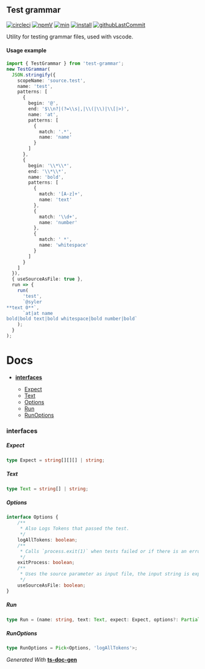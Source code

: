 ## Test grammar

<span id="BADGE_GENERATION_MARKER_0"></span>
 [![circleci]( https://img.shields.io/circleci/build/github/TheRealSyler/test-grammar)](https://app.circleci.com/github/TheRealSyler/test-grammar/pipelines) [![npmV]( https://img.shields.io/npm/v/test-grammar?color=green)](https://www.npmjs.com/package/test-grammar) [![min]( https://img.shields.io/bundlephobia/min/test-grammar)](https://bundlephobia.com/result?p=test-grammar) [![install](https://badgen.net/packagephobia/install/test-grammar)](https://packagephobia.now.sh/result?p=test-grammar) [![githubLastCommit]( https://img.shields.io/github/last-commit/TheRealSyler/test-grammar)](https://github.com/TheRealSyler/test-grammar)
<span id="BADGE_GENERATION_MARKER_1"></span>

Utility for testing grammar files, used with vscode.

#### Usage example

```typescript
import { TestGrammar } from 'test-grammar';
new TestGrammar(
  JSON.stringify({
    scopeName: 'source.test',
    name: 'test',
    patterns: [
      {
        begin: '@',
        end: '$\\n?|(?=\\s|,|\\(|\\)|\\[|>)',
        name: 'at',
        patterns: [
          {
            match: '.*',
            name: 'name'
          }
        ]
      },
      {
        begin: '\\*\\*',
        end: '\\*\\*',
        name: 'bold',
        patterns: [
          {
            match: '[A-z]+',
            name: 'text'
          },
          {
            match: '\\d+',
            name: 'number'
          },
          {
            match: ' *',
            name: 'whitespace'
          }
        ]
      }
    ]
  }),
  { useSourceAsFile: true },
  run => {
    run(
      'test',
      `@syler
**text 0**`,
      `at|at name
bold|bold text|bold whitespace|bold number|bold`
    );
  }
);
```

<span id="DOC_GENERATION_MARKER_0"></span>
# Docs

- **[interfaces](#interfaces)**

  - [Expect](#expect)
  - [Text](#text)
  - [Options](#options)
  - [Run](#run)
  - [RunOptions](#runoptions)

### interfaces


##### Expect

```typescript
type Expect = string[][][] | string;
```

##### Text

```typescript
type Text = string[] | string;
```

##### Options

```typescript
interface Options {
    /**
     * Also Logs Tokens that passed the test.
     */
    logAllTokens: boolean;
    /**
     * Calls `process.exit(1)` when tests failed or if there is an error.
     */
    exitProcess: boolean;
    /**
     * Uses the source parameter as input file, the input string is expected to be valid json textmate grammar.
     */
    useSourceAsFile: boolean;
}
```

##### Run

```typescript
type Run = (name: string, text: Text, expect: Expect, options?: Partial<RunOptions>) => void;
```

##### RunOptions

```typescript
type RunOptions = Pick<Options, 'logAllTokens'>;
```

*Generated With* **[ts-doc-gen](https://www.npmjs.com/package/ts-doc-gen)**
<span id="DOC_GENERATION_MARKER_1"></span>
